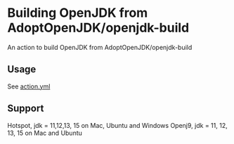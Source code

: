 # Building OpenJDK from AdoptOpenJDK/openjdk-build

An action to build OpenJDK from AdoptOpenJDK/openjdk-build

## Usage

See [action.yml](https://github.com/sophia-guo/build-jdk-hotspot/master/action.yml)

## Support

Hotspot, jdk = 11,12,13, 15 on Mac, Ubuntu and Windows
Openj9, jdk = 11, 12, 13, 15 on Mac and Ubuntu
